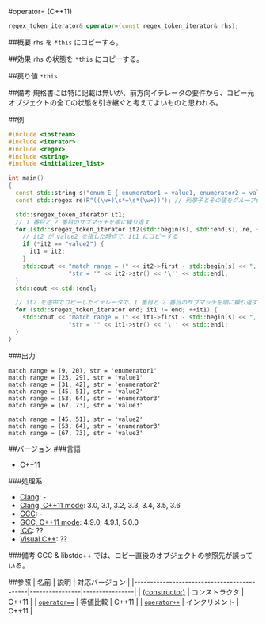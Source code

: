 #operator= (C++11)
```cpp
regex_token_iterator& operator=(const regex_token_iterator& rhs);
```

##概要
`rhs` を `*this` にコピーする。


##効果
`rhs` の状態を `*this` にコピーする。


##戻り値
`*this`


##備考
規格書には特に記載は無いが、前方向イテレータの要件から、コピー元オブジェクトの全ての状態を引き継ぐと考えてよいものと思われる。


##例
```cpp
#include <iostream>
#include <iterator>
#include <regex>
#include <string>
#include <initializer_list>

int main()
{
  const std::string s("enum E { enumerator1 = value1, enumerator2 = value2, enumerator3 = value3, };");
  const std::regex re(R"((\w+)\s*=\s*(\w+))"); // 列挙子とその値をグループ化

  std::sregex_token_iterator it1;
  // 1 番目と 2 番目のサブマッチを順に繰り返す
  for (std::sregex_token_iterator it2(std::begin(s), std::end(s), re, { 1, 2 }), end; it2 != end; ++it2) {
    // it2 が value2 を指した時点で、it1 にコピーする
    if (*it2 == "value2") {
      it1 = it2;
    }
    std::cout << "match range = (" << it2->first - std::begin(s) << ", " << it2->second - std::begin(s) << "), "
                 "str = '" << it2->str() << '\'' << std::endl;
  }
  std::cout << std::endl;

  // it2 を途中でコピーしたイテレータで、1 番目と 2 番目のサブマッチを順に繰り返す
  for (std::sregex_token_iterator end; it1 != end; ++it1) {
    std::cout << "match range = (" << it1->first - std::begin(s) << ", " << it1->second - std::begin(s) << "), "
                 "str = '" << it1->str() << '\'' << std::endl;
  }
}
```

###出力
```
match range = (9, 20), str = 'enumerator1'
match range = (23, 29), str = 'value1'
match range = (31, 42), str = 'enumerator2'
match range = (45, 51), str = 'value2'
match range = (53, 64), str = 'enumerator3'
match range = (67, 73), str = 'value3'

match range = (45, 51), str = 'value2'
match range = (53, 64), str = 'enumerator3'
match range = (67, 73), str = 'value3'
```


##バージョン
###言語
- C++11

###処理系
- [Clang](/implementation.md#clang): -
- [Clang, C++11 mode](/implementation.md#clang): 3.0, 3.1, 3.2, 3.3, 3.4, 3.5, 3.6
- [GCC](/implementation.md#gcc): -
- [GCC, C++11 mode](/implementation.md#gcc): 4.9.0, 4.9.1, 5.0.0
- [ICC](/implementation.md#icc): ??
- [Visual C++](/implementation.md#visual_cpp): ??


###備考
GCC & libstdc++ では、コピー直後のオブジェクトの参照先が誤っている。


##参照
| 名前                                       | 説明           | 対応バージョン |
|--------------------------------------------|----------------|----------------|
| [(constructor)](op_constructor.md) | コンストラクタ | C++11          |
| [`operator==`](op_equal.md)                | 等値比較       | C++11          |
| [`operator++`](op_increment.md)            | インクリメント | C++11          |
